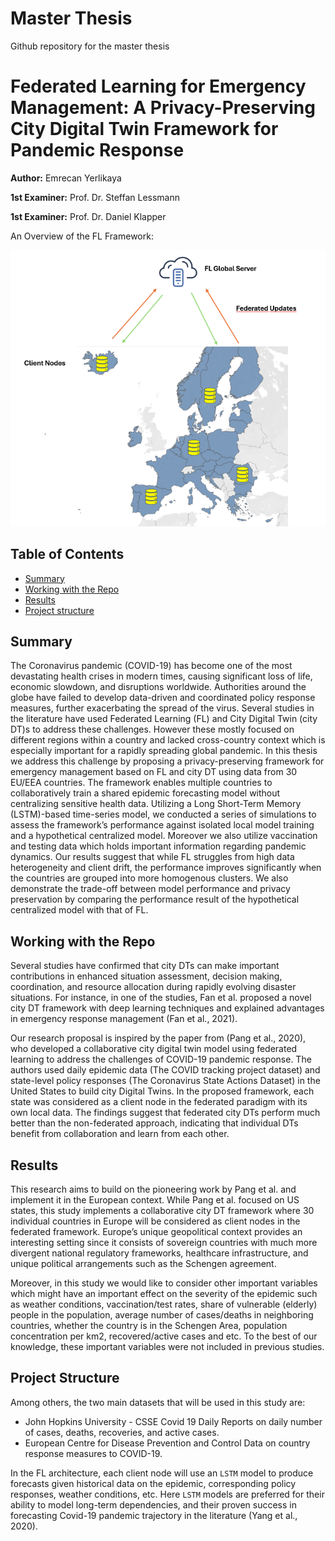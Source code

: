 # Master Thesis
Github repository for the master thesis

# Federated Learning for Emergency Management: A Privacy-Preserving City Digital Twin Framework for Pandemic Response

**Author:** Emrecan Yerlikaya

**1st Examiner:** Prof. Dr. Steffan Lessmann

**1st Examiner:** Prof. Dr. Daniel Klapper

An Overview of the FL Framework:

![FL Framework](Figures/FL_arc.png)

## Table of Contents

- [Summary](#Summary)
- [Working with the Repo](#Working_with_the_Repo)
- [Results](#Results)
- [Project structure](#Project_structure)

## Summary

The Coronavirus pandemic (COVID-19) has become one of the most devastating health crises in modern times, causing significant loss of life, economic slowdown, and disruptions worldwide. Authorities around the globe have failed to develop data-driven and coordinated policy response measures, further exacerbating the spread of the virus. Several studies in the literature have used Federated Learning (FL) and City Digital Twin (city DT)s to address these challenges. However these mostly focused on different regions within a country and lacked cross-country context which is especially important for a rapidly spreading global pandemic. In this thesis we address this challenge by proposing a privacy-preserving framework for emergency management based on FL and city DT using data from 30 EU/EEA countries. The framework enables multiple countries to collaboratively train a shared epidemic forecasting model without centralizing sensitive health data. Utilizing a Long Short-Term Memory (LSTM)-based time-series model, we conducted a series of simulations to assess the framework’s performance against isolated local model training and a hypothetical centralized model. Moreover we also utilize vaccination and testing data which holds important information regarding pandemic dynamics. Our results suggest that while FL struggles from high data heterogeneity and client drift, the performance improves significantly when the countries are grouped into more homogenous clusters. We also demonstrate the trade-off between model performance and privacy preservation by comparing the performance result of the hypothetical centralized model with that of FL.

## Working with the Repo

Several studies have confirmed that city DTs can make important contributions in enhanced situation assessment, decision making, coordination, and resource allocation during rapidly evolving disaster situations. For instance, in one of the studies, Fan et al. proposed a novel city DT framework with deep learning techniques and explained advantages in emergency response management (Fan et al., 2021).

Our research proposal is inspired by the paper from (Pang et al., 2020), who developed a collaborative city digital twin model using federated learning to address the challenges of COVID-19 pandemic response. The authors used daily epidemic data (The COVID tracking project dataset) and state-level policy responses (The Coronavirus State Actions Dataset) in the United States to build city Digital Twins. In the proposed framework, each state was considered as a client node in the federated paradigm with its own local data. The findings suggest that federated city DTs perform much better than the non-federated approach, indicating that individual DTs benefit from collaboration and learn from each other.

## Results

This research aims to build on the pioneering work by Pang et al. and implement it in the European context. While Pang et al. focused on US states, this study implements a collaborative city DT framework where 30 individual countries in Europe will be considered as client nodes in the federated framework. Europe’s unique geopolitical context provides an interesting setting since it consists of sovereign countries with much more divergent national regulatory frameworks, healthcare infrastructure, and unique political arrangements such as the Schengen agreement.

Moreover, in this study we would like to consider other important variables which might have an important effect on the severity of the epidemic such as weather conditions, vaccination/test rates, share of vulnerable (elderly) people in the population, average number of cases/deaths in neighboring countries, whether the country is in the Schengen Area, population concentration per km2, recovered/active cases and etc. To the best of our knowledge, these important variables were not included in previous studies.

## Project Structure

Among others, the two main datasets that will be used in this study are:

*   John Hopkins University - CSSE Covid 19 Daily Reports on daily number of cases, deaths, recoveries, and active cases.
*   European Centre for Disease Prevention and Control Data on country response measures to COVID-19.

In the FL architecture, each client node will use an `LSTM` model to produce forecasts given historical data on the epidemic, corresponding policy responses, weather conditions, etc. Here `LSTM` models are preferred for their ability to model long-term dependencies, and their proven success in forecasting Covid-19 pandemic trajectory in the literature (Yang et al., 2020).
